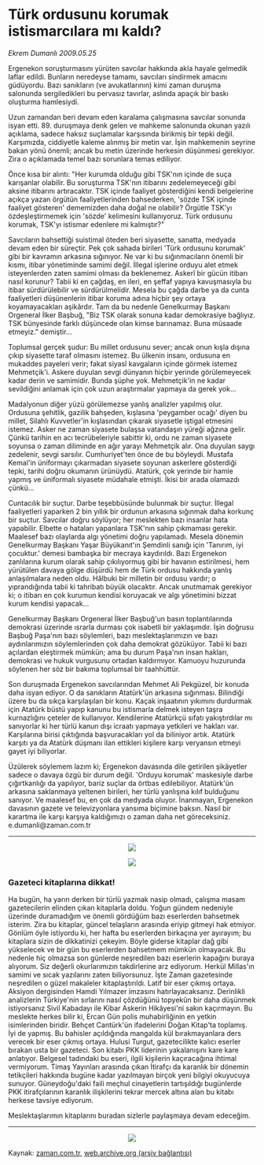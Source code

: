 # Türk ordusunu korumak  istismarcılara mı kaldı?

*Ekrem Dumanlı 2009.05.25*

<td class="columnist-detail">
<p>Ergenekon soruşturmasını yürüten savcılar hakkında akla hayale gelmedik laflar edildi. Bunların neredeyse tamamı, savcıları sindirmek amacını güdüyordu. Bazı sanıkların (ve avukatlarının) kimi zaman duruşma salonunda sergiledikleri bu pervasız tavırlar, aslında apaçık bir baskı oluşturma hamlesiydi.</p>
<p>
<div id="haberMetinDiv">
<p>Uzun zamandan beri devam eden karalama çalışmasına savcılar sonunda isyan etti. 89. duruşmaya denk gelen ve mahkeme salonunda okunan yazılı açıklama, sadece haksız suçlamalar karşısında birikmiş bir tepki değil. Karşımızda, ciddiyetle kaleme alınmış bir metin var. İşin mahkemenin seyrine bakan yönü önemli; ancak bu metin üzerinde herkesin düşünmesi gerekiyor. Zira o açıklamada temel bazı sorunlara temas ediliyor.
<p>Önce kısa bir alıntı: "Her kurumda olduğu gibi TSK'nın içinde de suça karışanlar olabilir. Bu soruşturma TSK'nın itibarını zedelemeyeceği gibi aksine itibarını artıracaktır. TSK içinde faaliyet gösterdiğini kendi belgelerine açıkça yazan örgütün faaliyetlerinden bahsederken, 'sözde TSK içinde faaliyet gösteren' dememizden daha doğal ne olabilir? Örgütle TSK'yı özdeşleştirmemek için 'sözde' kelimesini kullanıyoruz. Türk ordusunu korumak, TSK'yı istismar edenlere mi kalmıştır?"
<p>Savcıların bahsettiği suistimal öteden beri siyasette, sanatta, medyada devam eden bir süreçtir. Pek çok sahada birileri 'Türk ordusunu korumak' gibi bir kavramın arkasına sığınıyor. Ne var ki bu sığınmacıların önemli bir kısmı, itibar yönetiminde samimi değil. İllegal işlerine orduyu alet etmek isteyenlerden zaten samimi olması da beklenemez. Askerî bir gücün itibarı nasıl korunur? Tabii ki en çağdaş, en ileri, en şeffaf yapıya kavuşmasıyla bu itibar sürdürülebilir ve sürdürülmelidir. Mesela bu çağda darbe ya da cunta faaliyetleri düşünenlerin itibar koruma adına hiçbir şey ortaya koyamayacakları aşikârdır. Tam da bu nedenle Genelkurmay Başkanı Orgeneral İlker Başbuğ, "Biz TSK olarak sonuna kadar demokrasiye bağlıyız. TSK bünyesinde farklı düşüncede olan kimse barınamaz. Buna müsaade etmeyiz." demiştir...
<p>Toplumsal gerçek şudur: Bu millet ordusunu sever; ancak onun kışla dışına çıkıp siyasette taraf olmasını istemez. Bu ülkenin insanı, ordusuna en mukaddes payeleri verir; fakat siyasî kavgaların içinde görmek istemez Mehmetçik'i. Askere duyulan sevgi dünyanın hiçbir yerinde görülemeyecek kadar derin ve samimidir. Bunda şüphe yok. Mehmetçik'in ne kadar sevildiğini anlamak için çok uzun araştırmalar yapmaya da gerek yok...
<p>Madalyonun diğer yüzü görülemezse yanlış analizler yapılmış olur. Ordusuna şehitlik, gazilik bahşeden, kışlasına 'peygamber ocağı' diyen bu millet, Silahlı Kuvvetler'in kışlasından çıkarak siyasetle iştigal etmesini istemez. Asker ne zaman siyasete bulaşsa vatandaşın yüreği ağzına gelir. Çünkü tarihin en acı tecrübeleriyle sabittir ki, ordu ne zaman siyasete soyunsa o zaman diliminde en ağır yarayı Mehmetçik alır. Ona duyulan saygı zedelenir, sevgi sarsılır. Cumhuriyet'ten önce de bu böyleydi. Mustafa Kemal'in üniformayı çıkarmadan siyasete soyunan askerlere gösterdiği tepki, tarihi doğru okumanın ürünüydü. Atatürk, çok yerinde bir hamle yapmış ve üniformalı siyasete müdahale etmişti. İkisi bir arada olamazdı çünkü...
<p>Cuntacılık bir suçtur. Darbe teşebbüsünde bulunmak bir suçtur. İllegal faaliyetleri yaparken 2 bin yıllık bir ordunun arkasına sığınmak daha korkunç bir suçtur. Savcılar doğru söylüyor; her meslekten bazı insanlar hata yapabilir. Elbette o hataları yapanlara TSK'nın sahip çıkmaması gerekir. Maalesef bazı olaylarda algı yönetimi doğru yapılamadı. Mesela dönemin Genelkurmay Başkanı Yaşar Büyükanıt'ın Şemdinli sanığı için 'Tanırım, iyi çocuktur.' demesi bambaşka bir mecraya kaydırıldı. Bazı Ergenekon zanlılarına kurum olarak sahip çıkılıyormuş gibi bir havanın estirilmesi, hem yürütülen davaya gölge düşürdü hem de Türk ordusu hakkında yanlış anlaşılmalara neden oldu. Hâlbuki bir milletin bir ordusu vardır; o yıprandığında tabii ki tahribatı büyük olacaktır. Ancak unutmamak gerekiyor ki; o itibarı en çok kurumun kendisi koruyacak ve algı yönetimini bizzat kurum kendisi yapacak...
<p>Genelkurmay Başkanı Orgeneral İlker Başbuğ'un basın toplantılarında demokrasi üzerinde ısrarla durması çok isabetli bir yaklaşımdır. İşin doğrusu Başbuğ Paşa'nın bazı söylemleri, bazı meslektaşlarımızın ve bazı aydınlarımızın söylemlerinden çok daha demokrat gözüküyor. Tabii ki bazı açılardan eleştirmek mümkün; ama bu durum Paşa'nın insan hakları, demokrasi ve hukuk vurgusunu ortadan kaldırmıyor. Kamuoyu huzurunda söylenen her söz bir bakıma toplumsal bir taahhüttür.
<p>Son duruşmada Ergenekon savcılarından Mehmet Ali Pekgüzel, bir konuda daha isyan ediyor. O da sanıkların Atatürk'ün arkasına sığınması. Bilindiği üzere bu da sıkça karşılaşılan bir konu. Kaçak inşaatının yıkımını durdurmak için Atatürk büstü yapıp kanunu bu istismarla delmek isteyen taşra kurnazlığını çeteler de kullanıyor. Kendilerine Atatürkçü sıfatı yakıştırdılar mı sanıyorlar ki her türlü kanun dışı icraatı yapmaya yetkileri ve hakları var. Karşılarına birisi çıktığında başvuracakları yol da biliniyor artık. Atatürk karşıtı ya da Atatürk düşmanı ilan ettikleri kişilere karşı veryansın etmeyi gayet iyi biliyorlar.
<p>Üzülerek söylemem lazım ki; Ergenekon davasında dile getirilen şikâyetler sadece o davaya özgü bir durum değil. 'Orduyu korumak' maskesiyle darbe çığırtkanlığı da yapılıyor, bariz suçlar da örtbas edilebiliyor. Atatürk'ün arkasına saklanmaya yeltenen birileri, her türlü yanlışına kılıf bulduğunu sanıyor. Ve maalesef bu, en çok da medyada oluyor. İnanmayan, Ergenekon davasının gazete ve televizyonlara yansıma biçimine baksın. Nasıl bir karartma ile karşı karşıya kaldığımızı o zaman daha net göreceksiniz. e.dumanli@zaman.com.tr
<p> <hr/>
<p><p align="center"><img border="0" src="http://web.archive.org/web/20110107053004im_/http://medya.zaman.com.tr/2009/05/25/kitap1.jpg"/>
<p><p align="center"><img border="0" src="http://web.archive.org/web/20110107053004im_/http://medya.zaman.com.tr/2009/05/25/kitap2.jpg"/>
<p><h3>Gazeteci kitaplarına dikkat!</h3>
<p>Ha bugün, ha yarın derken bir türlü yazmak nasip olmadı, çalışma masam gazetecilerin elinden çıkan kitaplarla doldu. Yoğun gündem nedeniyle üzerinde duramadığım ve önemli gördüğüm bazı eserlerden bahsetmek isterim. Zira bu kitaplar, güncel telaşların arasında eriyip gitmeyi hak etmiyor. Gönlüm öyle istiyordu ki, her hafta bu eserlerden birkaçına yer ayırayım; bu kitaplara sizin de dikkatinizi çekeyim. Böyle giderse kitaplar dağ gibi yükselecek ve bir gün bu eserlerden bahsetmem mümkün olmayacak. Bu nedenle hiç olmazsa son günlerde neşredilen bazı eserlerin kapağını buraya alıyorum. Siz değerli okurlarımızın takdirlerine arz ediyorum. Herkül Millas'ın samimi ve sıcak yazılarını zaten biliyorsunuz. İşte Zaman gazetesinde neşredilen o güzel makaleler kitaplaştırıldı. Latif bir eser çıkmış ortaya. Aksiyon dergisinden Hamdi Yılmazer imzasını hatırlayacaksanız. Derinlikli analizlerin Türkiye'nin sırlarını nasıl çözdüğünü topyekûn bir daha düşünmek istiyorsanız Sivil Kabadayı ile Kibar Askerin Hikâyesi'ni sakın kaçırmayın. Bu meslekte herkes bilir ki, Ercan Gün polis muhabirliğinin en yetkin isimlerinden biridir. Behçet Cantürk'ün ifadelerini Doğan Kitap'ta toplamış. İyi de yapmış. Bu bahisler açıldığında mangalda kül bırakmayanlara ders verecek bir eser çıkmış ortaya. Hulusi Turgut, gazetecilikte kalıcı eserler bırakan usta bir gazeteci. Son kitabı PKK liderinin yakalanışını kare kare anlatıyor. Belgesel tadındaki bu eseri, ilgili kişilerin kaçıracağına ihtimal vermiyorum. Timaş Yayınları arasında çıkan İtirafçı da karanlık bir dönemin tetikçileri hakkında bugüne kadar yazılmayan birçok yeni bilgiyi okuyucuya sunuyor. Güneydoğu'daki faili meçhul cinayetlerin tartışıldığı bugünlerde PKK itirafçılarının karanlık ilişkilerini tekrar mercek altına alan bu kitabı herkese tavsiye ediyorum.
<p>Meslektaşlarımın kitaplarını buradan sizlerle paylaşmaya devam edeceğim.
<p><hr/>
<p><p align="center"><img border="0" src="http://web.archive.org/web/20110107053004im_/http://medya.zaman.com.tr/2009/05/25/tiraj.gif"/>
<p></p></p></p></p></p></p></p></p></p></p></p></p></p></p></p></p></p></p></p></p></p></div>
</p>
<a href="http://web.archive.org/web/20110107053004/mailto:e.dumanli@zaman.com.tr">
</a></td>

Kaynak: [zaman.com.tr](http://zaman.com.tr/yazar.do?yazino=851311), [web.archive.org (arşiv bağlantısı)](http://web.archive.org/web/20110107053004/http://www.zaman.com.tr/yazar.do?yazino=851311)
